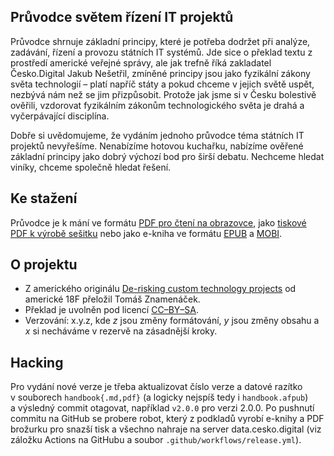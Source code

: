 ## Průvodce světem řízení IT projektů

Průvodce shrnuje základní principy, které je potřeba dodržet při analýze, zadávání, řízení a provozu státních IT systémů. Jde sice o překlad textu z prostředí americké veřejné správy, ale jak trefně říká zakladatel Česko.Digital Jakub Nešetřil, zmíněné principy jsou jako fyzikální zákony světa technologií – platí napříč státy a pokud chceme v jejich světě uspět, nezbývá nám než se jim přizpůsobit. Protože jak jsme si v Česku bolestivě ověřili, vzdorovat fyzikálním zákonům technologického světa je drahá a vyčerpávající disciplína.

Dobře si uvědomujeme, že vydáním jednoho průvodce téma státních IT projektů nevyřešíme. Nenabízíme hotovou kuchařku, nabízíme ověřené základní principy jako dobrý výchozí bod pro širší debatu. Nechceme hledat viníky, chceme společně hledat řešení.

## Ke stažení
Průvodce je k mání ve formátu [PDF pro čtení na obrazovce][screen], jako [tiskové PDF k výrobě sešitku][print] nebo jako e-kniha ve formátu [EPUB] a [MOBI].

[screen]: https://data.cesko.digital/prirucka/prirucka.pdf
[print]: https://data.cesko.digital/prirucka/booklet.pdf
[EPUB]: https://data.cesko.digital/prirucka/prirucka.epub
[MOBI]: https://data.cesko.digital/prirucka/prirucka.mobi

## O projektu
 
* Z amerického originálu [De-risking custom technology projects](https://github.com/18F/technology-budgeting/blob/master/handbook.md) od americké 18F přeložil Tomáš Znamenáček.
* Překlad je uvolněn pod licencí [CC–BY–SA](https://cs.wikipedia.org/wiki/CC-BY-SA).
* Verzování: x.y.z, kde _z_ jsou změny formátování, _y_ jsou změny obsahu a _x_ si necháváme v rezervě na zásadnější kroky.

## Hacking

Pro vydání nové verze je třeba aktualizovat číslo verze a datové razítko v souborech `handbook{.md,pdf}` (a logicky nejspíš tedy i `handbook.afpub`) a výsledný commit otagovat, například `v2.0.0` pro verzi 2.0.0. Po pushnutí commitu na GitHub se probere robot, který z podkladů vyrobí e-knihy a PDF brožurku pro snazší tisk a všechno nahraje na server data.cesko.digital (viz záložku Actions na GitHubu a soubor `.github/workflows/release.yml`).